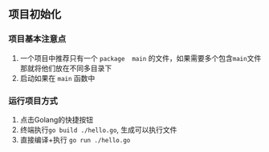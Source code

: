 ## 项目初始化

### 项目基本注意点
1. 一个项目中推荐只有一个 `package  main` 的文件，如果需要多个包含`main`文件那就将他们放在不同多目录下
2. 启动如果在 `main` 函数中

### 运行项目方式
1. 点击Golang的快捷按钮
2. 终端执行`go build ./hello.go`, 生成可以执行文件
3. 直接编译+执行 `go run ./hello.go`